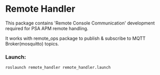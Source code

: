 # Remote Handler
This package contains 'Remote Console Communication' development required for PSA APM remote handling.

It works with remote_ops package to publish & subscribe to MQTT Broker(mosquitto) topics. 

### Launch:
```
roslaunch remote_handler remote_handler.launch

```


